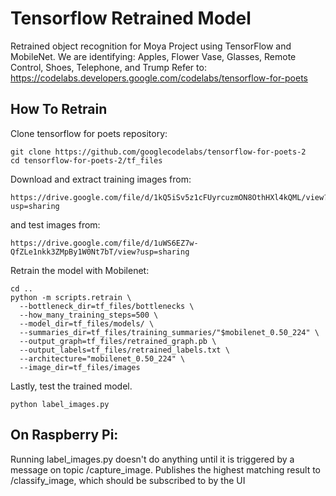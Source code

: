 # Tensorflow Retrained Model

Retrained object recognition for Moya Project using TensorFlow and MobileNet. We are identifying: Apples, Flower Vase, Glasses, Remote Control, Shoes, Telephone, and Trump
Refer to: https://codelabs.developers.google.com/codelabs/tensorflow-for-poets 

## How To Retrain

Clone tensorflow for poets repository:
```
git clone https://github.com/googlecodelabs/tensorflow-for-poets-2
cd tensorflow-for-poets-2/tf_files
```
Download and extract training images from:
```
https://drive.google.com/file/d/1kQ5iSv5z1cFUyrcuzmON8OthHXl4kQML/view?usp=sharing
```
and test images from:
```
https://drive.google.com/file/d/1uWS6EZ7w-QfZLe1nkk3ZMpBy1W0Nt7bT/view?usp=sharing
```

Retrain the model with Mobilenet:

```
cd ..
python -m scripts.retrain \
  --bottleneck_dir=tf_files/bottlenecks \
  --how_many_training_steps=500 \
  --model_dir=tf_files/models/ \
  --summaries_dir=tf_files/training_summaries/"$mobilenet_0.50_224" \
  --output_graph=tf_files/retrained_graph.pb \
  --output_labels=tf_files/retrained_labels.txt \
  --architecture="mobilenet_0.50_224" \
  --image_dir=tf_files/images
```

Lastly, test the trained model.

```
python label_images.py
```

## On Raspberry Pi:
Running label_images.py doesn't do anything until it is triggered by a message on topic /capture_image. 
Publishes the highest matching result to /classify_image, which should be subscribed to by the UI



